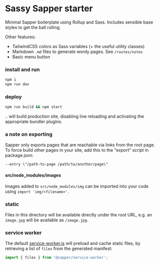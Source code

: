 # Sassy Sapper starter

Minimal Sapper boilerplate using Rollup and Sass. Includes sensible base styles to get the ball rolling.

Other features:

- TailwindCSS colors as Sass variables (+ the useful utility classes)
- Markdown `.md` files to generate wordy pages. See `/routes/notes`
- Basic menu button


### install and run

```bash
npm i
npm run dev
```

### deploy

```bash
npm run build && npm start
```

.. will build production site, disabling live reloading and activating the appropriate bundler plugins.

### a note on exporting

Sapper only exports pages that are reachable via links from the root page.
To force build other pages in your site, add this to the "export" script in package.json:
```
--entry \"/path-to-page /path/to/another/page\" 
```

#### src/node_modules/images

Images added to `src/node_modules/img` can be imported into your code using `import 'img/<filename>'`.

### static

Files in this directory will be available directly under the root URL, e.g. an `image.jpg` will be available as `/image.jpg`.

### service worker

The default [service-worker.js](src/service-worker.js) will preload and cache static files, by retrieving a list of `files` from the generated manifest:

```js
import { files } from '@sapper/service-worker';
```
